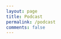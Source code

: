 ```yaml
---
layout: page
title: Podcast
permalink: /podcast
comments: false
---
```


<div id='buzzsprout-large-player-1043212'></div><script type='text/javascript' charset='utf-8' src='https://www.buzzsprout.com/1043212.js?container_id=buzzsprout-large-player-1043212&player=large'></script>
